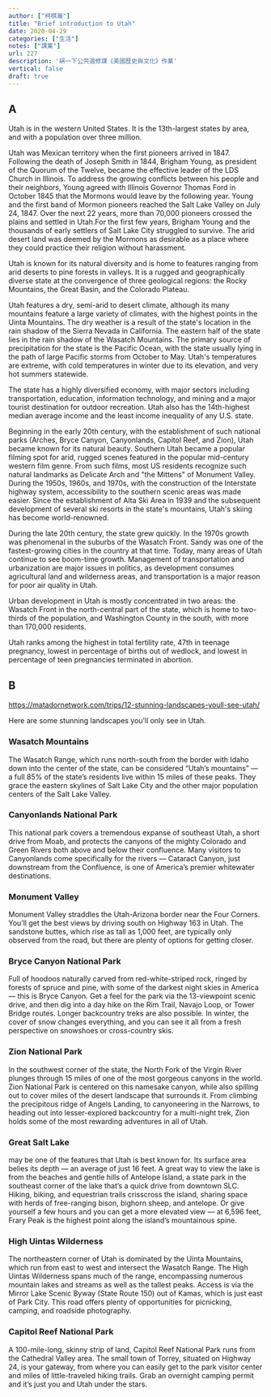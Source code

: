 ```yaml
---
author: ["柯棋瀚"]
title: "Brief introduction to Utah"
date: 2020-04-29
categories: ["生活"]
notes: ["課業"]
url: 227
description: '硏一下公共選修課《美國歷史與文化》作業'
vertical: false
draft: true
---
```


## A

Utah is in the western United States. It is the 13th-largest states by area, and with a population over three million. 

Utah was Mexican territory when the first pioneers arrived in 1847. Following the death of Joseph Smith in 1844, Brigham Young, as president of the Quorum of the Twelve, became the effective leader of the LDS Church in Illinois. To address the growing conflicts between his people and their neighbors, Young agreed with Illinois Governor Thomas Ford in October 1845 that the Mormons would leave by the following year. Young and the first band of Mormon pioneers reached the Salt Lake Valley on July 24, 1847. Over the next 22 years, more than 70,000 pioneers crossed the plains and settled in Utah.For the first few years, Brigham Young and the thousands of early settlers of Salt Lake City struggled to survive. The arid desert land was deemed by the Mormons as desirable as a place where they could practice their religion without harassment.

Utah is known for its natural diversity and is home to features ranging from arid deserts to pine forests in valleys. It is a rugged and geographically diverse state at the convergence of three geological regions: the Rocky Mountains, the Great Basin, and the Colorado Plateau.

Utah features a dry, semi-arid to desert climate, although its many mountains feature a large variety of climates, with the highest points in the Uinta Mountains. The dry weather is a result of the state's location in the rain shadow of the Sierra Nevada in California. The eastern half of the state lies in the rain shadow of the Wasatch Mountains. The primary source of precipitation for the state is the Pacific Ocean, with the state usually lying in the path of large Pacific storms from October to May. Utah's temperatures are extreme, with cold temperatures in winter due to its elevation, and very hot summers statewide. 

The state has a highly diversified economy, with major sectors including transportation, education, information technology, and mining and a major tourist destination for outdoor recreation. Utah also has the 14th-highest median average income and the least income inequality of any U.S. state.

Beginning in the early 20th century, with the establishment of such national parks (Arches, Bryce Canyon, Canyonlands, Capitol Reef, and Zion), Utah became known for its natural beauty. Southern Utah became a popular filming spot for arid, rugged scenes featured in the popular mid-century western film genre. From such films, most US residents recognize such natural landmarks as Delicate Arch and "the Mittens" of Monument Valley. During the 1950s, 1960s, and 1970s, with the construction of the Interstate highway system, accessibility to the southern scenic areas was made easier. Since the establishment of Alta Ski Area in 1939 and the subsequent development of several ski resorts in the state's mountains, Utah's skiing has become world-renowned.

During the late 20th century, the state grew quickly. In the 1970s growth was phenomenal in the suburbs of the Wasatch Front. Sandy was one of the fastest-growing cities in the country at that time. Today, many areas of Utah continue to see boom-time growth. Management of transportation and urbanization are major issues in politics, as development consumes agricultural land and wilderness areas, and transportation is a major reason for poor air quality in Utah.

Urban development in Utah is mostly concentrated in two areas: the Wasatch Front in the north-central part of the state, which is home to two-thirds of the population, and Washington County in the south, with more than 170,000 residents.

Utah ranks among the highest in total fertility rate, 47th in teenage pregnancy, lowest in percentage of births out of wedlock, and lowest in percentage of teen pregnancies terminated in abortion. 

## B

https://matadornetwork.com/trips/12-stunning-landscapes-youll-see-utah/

Here are some stunning landscapes you’ll only see in Utah.

### Wasatch Mountains

The Wasatch Range, which runs north-south from the border with Idaho down into the center of the state, can be considered “Utah’s mountains” — a full 85% of the state’s residents live within 15 miles of these peaks. They grace the eastern skylines of Salt Lake City and the other major population centers of the Salt Lake Valley.

### Canyonlands National Park

This national park covers a tremendous expanse of southeast Utah, a short drive from Moab, and protects the canyons of the mighty Colorado and Green Rivers both above and below their confluence. Many visitors to Canyonlands come specifically for the rivers — Cataract Canyon, just downstream from the Confluence, is one of America’s premier whitewater destinations.

### Monument Valley

Monument Valley straddles the Utah-Arizona border near the Four Corners. You’ll get the best views by driving south on Highway 163 in Utah. The sandstone buttes, which rise as tall as 1,000 feet, are typically only observed from the road, but there are plenty of options for getting closer.

### Bryce Canyon National Park

Full of hoodoos naturally carved from red-white-striped rock, ringed by forests of spruce and pine, with some of the darkest night skies in America — this is Bryce Canyon. Get a feel for the park via the 13-viewpoint scenic drive, and then dig into a day hike on the Rim Trail, Navajo Loop, or Tower Bridge routes. Longer backcountry treks are also possible. In winter, the cover of snow changes everything, and you can see it all from a fresh perspective on snowshoes or cross-country skis.

### Zion National Park

In the southwest corner of the state, the North Fork of the Virgin River plunges through 15 miles of one of the most gorgeous canyons in the world. Zion National Park is centered on this namesake canyon, while also spilling out to cover miles of the desert landscape that surrounds it. From climbing the precipitous ridge of Angels Landing, to canyoneering in the Narrows, to heading out into lesser-explored backcountry for a multi-night trek, Zion holds some of the most rewarding adventures in all of Utah.

### Great Salt Lake

may be one of the features that Utah is best known for. Its surface area belies its depth — an average of just 16 feet. A great way to view the lake is from the beaches and gentle hills of Antelope Island, a state park in the southeast corner of the lake that’s a quick drive from downtown SLC. Hiking, biking, and equestrian trails crisscross the island, sharing space with herds of free-ranging bison, bighorn sheep, and antelope. Or give yourself a few hours and you can get a more elevated view — at 6,596 feet, Frary Peak is the highest point along the island’s mountainous spine.

### High Uintas Wilderness

The northeastern corner of Utah is dominated by the Uinta Mountains, which run from east to west and intersect the Wasatch Range. The High Uintas Wilderness spans much of the range, encompassing numerous mountain lakes and streams as well as the tallest peaks. Access is via the Mirror Lake Scenic Byway (State Route 150) out of Kamas, which is just east of Park City. This road offers plenty of opportunities for picnicking, camping, and roadside photography.

### Capitol Reef National Park

A 100-mile-long, skinny strip of land, Capitol Reef National Park runs from the Cathedral Valley area. The small town of Torrey, situated on Highway 24, is your gateway, from where you can easily get to the park visitor center and miles of little-traveled hiking trails. Grab an overnight camping permit and it’s just you and Utah under the stars.
